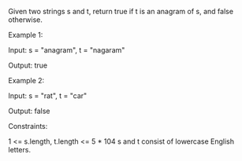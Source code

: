 Given two strings s and t, return true if t is an anagram of s, and false otherwise.

 

Example 1:

Input: s = "anagram", t = "nagaram"

Output: true

Example 2:

Input: s = "rat", t = "car"

Output: false

 

Constraints:

1 <= s.length, t.length <= 5 * 104
s and t consist of lowercase English letters.